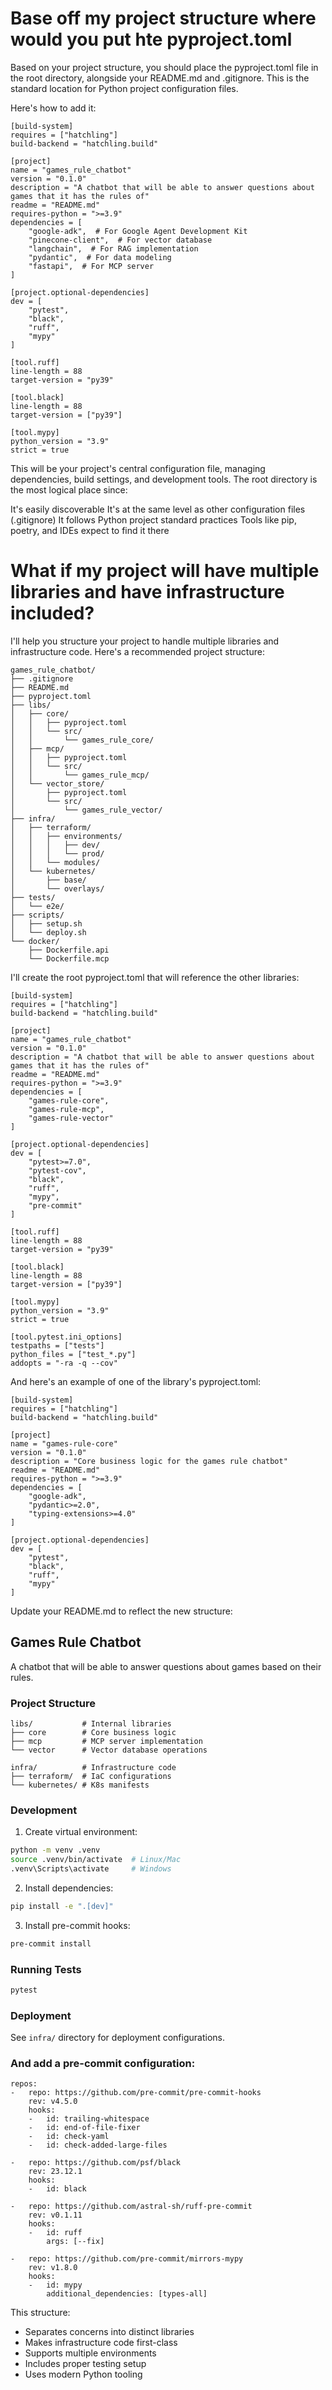 # Base off my project structure where would you put hte pyproject.toml

Based on your project structure, you should place the pyproject.toml file in the root directory, alongside your README.md and .gitignore. This is the standard location for Python project configuration files.

Here's how to add it:

```
[build-system]
requires = ["hatchling"]
build-backend = "hatchling.build"

[project]
name = "games_rule_chatbot"
version = "0.1.0"
description = "A chatbot that will be able to answer questions about games that it has the rules of"
readme = "README.md"
requires-python = ">=3.9"
dependencies = [
    "google-adk",  # For Google Agent Development Kit
    "pinecone-client",  # For vector database
    "langchain",  # For RAG implementation
    "pydantic",  # For data modeling
    "fastapi",  # For MCP server
]

[project.optional-dependencies]
dev = [
    "pytest",
    "black",
    "ruff",
    "mypy"
]

[tool.ruff]
line-length = 88
target-version = "py39"

[tool.black]
line-length = 88
target-version = ["py39"]

[tool.mypy]
python_version = "3.9"
strict = true
```

This will be your project's central configuration file, managing dependencies, build settings, and development tools. The root directory is the most logical place since:

It's easily discoverable
It's at the same level as other configuration files (.gitignore)
It follows Python project standard practices
Tools like pip, poetry, and IDEs expect to find it there

# What if my project will have multiple libraries and have infrastructure included?

I'll help you structure your project to handle multiple libraries and infrastructure code. Here's a recommended project structure:

```
games_rule_chatbot/
├── .gitignore
├── README.md
├── pyproject.toml
├── libs/
│   ├── core/                    
│   │   ├── pyproject.toml
│   │   └── src/
│   │       └── games_rule_core/
│   ├── mcp/                      
│   │   ├── pyproject.toml
│   │   └── src/
│   │       └── games_rule_mcp/
│   └── vector_store/            
│       ├── pyproject.toml
│       └── src/
│           └── games_rule_vector/
├── infra/
│   ├── terraform/               
│   │   ├── environments/
│   │   │   ├── dev/
│   │   │   └── prod/
│   │   └── modules/
│   └── kubernetes/             
│       ├── base/
│       └── overlays/
├── tests/                      
│   └── e2e/
├── scripts/                    
│   ├── setup.sh
│   └── deploy.sh
└── docker/                     
    ├── Dockerfile.api
    └── Dockerfile.mcp
```

I'll create the root pyproject.toml that will reference the other libraries:

```
[build-system]
requires = ["hatchling"]
build-backend = "hatchling.build"

[project]
name = "games_rule_chatbot"
version = "0.1.0"
description = "A chatbot that will be able to answer questions about games that it has the rules of"
readme = "README.md"
requires-python = ">=3.9"
dependencies = [
    "games-rule-core",
    "games-rule-mcp",
    "games-rule-vector"
]

[project.optional-dependencies]
dev = [
    "pytest>=7.0",
    "pytest-cov",
    "black",
    "ruff",
    "mypy",
    "pre-commit"
]

[tool.ruff]
line-length = 88
target-version = "py39"

[tool.black]
line-length = 88
target-version = ["py39"]

[tool.mypy]
python_version = "3.9"
strict = true

[tool.pytest.ini_options]
testpaths = ["tests"]
python_files = ["test_*.py"]
addopts = "-ra -q --cov"
```

And here's an example of one of the library's pyproject.toml:

```
[build-system]
requires = ["hatchling"]
build-backend = "hatchling.build"

[project]
name = "games-rule-core"
version = "0.1.0"
description = "Core business logic for the games rule chatbot"
readme = "README.md"
requires-python = ">=3.9"
dependencies = [
    "google-adk",
    "pydantic>=2.0",
    "typing-extensions>=4.0"
]

[project.optional-dependencies]
dev = [
    "pytest",
    "black",
    "ruff",
    "mypy"
]
```

Update your README.md to reflect the new structure:


## Games Rule Chatbot

A chatbot that will be able to answer questions about games based on their rules.

### Project Structure

```
libs/           # Internal libraries
├── core        # Core business logic
├── mcp         # MCP server implementation
└── vector      # Vector database operations

infra/          # Infrastructure code
├── terraform/  # IaC configurations
└── kubernetes/ # K8s manifests
```

### Development

1. Create virtual environment:
```bash
python -m venv .venv
source .venv/bin/activate  # Linux/Mac
.venv\Scripts\activate     # Windows
```

2. Install dependencies:
```bash
pip install -e ".[dev]"
```

3. Install pre-commit hooks:
```bash
pre-commit install
```

### Running Tests

```bash
pytest
```

### Deployment

See `infra/` directory for deployment configurations.


### And add a pre-commit configuration:

```
repos:
-   repo: https://github.com/pre-commit/pre-commit-hooks
    rev: v4.5.0
    hooks:
    -   id: trailing-whitespace
    -   id: end-of-file-fixer
    -   id: check-yaml
    -   id: check-added-large-files

-   repo: https://github.com/psf/black
    rev: 23.12.1
    hooks:
    -   id: black

-   repo: https://github.com/astral-sh/ruff-pre-commit
    rev: v0.1.11
    hooks:
    -   id: ruff
        args: [--fix]

-   repo: https://github.com/pre-commit/mirrors-mypy
    rev: v1.8.0
    hooks:
    -   id: mypy
        additional_dependencies: [types-all]
```

This structure:

- Separates concerns into distinct libraries
- Makes infrastructure code first-class
- Supports multiple environments
- Includes proper testing setup
- Uses modern Python tooling
